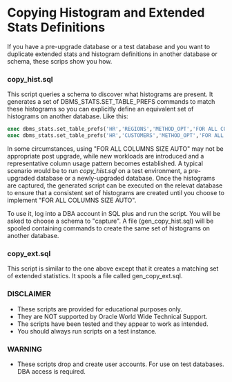 # Copying Histogram and Extended Stats Definitions

If you have a pre-upgrade database or a test database and you want to duplicate extended stats and histogram definitions in another database or schema, these scrips show you how.

### copy_hist.sql

This script queries a schema to discover what histograms are present. It generates a set of DBMS_STATS.SET_TABLE_PREFS commands to match these histograms so you can explicitly define an equivalent set of histograms on another database. Like this:

```sql
exec dbms_stats.set_table_prefs('HR','REGIONS','METHOD_OPT','FOR ALL COLUMNS SIZE 1, FOR COLUMNS REGION_NAME SIZE 254')
exec dbms_stats.set_table_prefs('HR','CUSTOMERS','METHOD_OPT','FOR ALL COLUMNS SIZE 1, FOR COLUMNS CUST_TYPE SIZE 254')
```

In some circumstances, using "FOR ALL COLUMNS SIZE AUTO" may not be appropriate post upgrade, while new workloads are introduced and a representative column usage pattern becomes established. A typical scenario would be to run *copy_hist.sql* on a test environment, a pre-upgraded database or a newly-upgraded database. Once the histograms are captured, the generated script can be executed on the relevat database to ensure that a consistent set of histograms are created until you choose to implement "FOR ALL COLUMNS SIZE AUTO".

To use it, log into a DBA account in SQL plus and run the script. You will be asked to choose a schema to "capture". A file (gen_copy_hist.sql) will be spooled containing commands to create the same set of histograms on another database. 

### copy_ext.sql 

This script is similar to the one above except that it creates a matching set of extended statistics. It spools a file called gen_copy_ext.sql.

### DISCLAIMER

*  These scripts are provided for educational purposes only.
*  They are NOT supported by Oracle World Wide Technical Support.
*  The scripts have been tested and they appear to work as intended.
*  You should always run scripts on a test instance.

### WARNING

*  These scripts drop and create user accounts. For use on test databases. DBA access is required.
